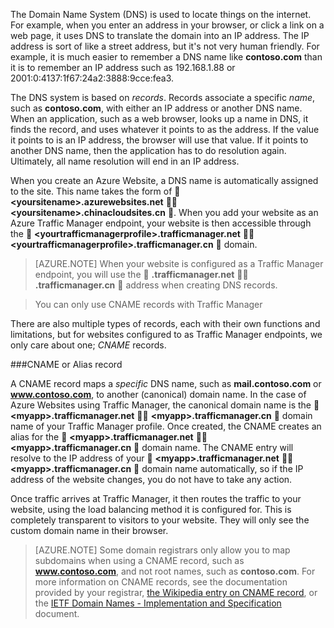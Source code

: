 The Domain Name System (DNS) is used to locate things on the internet. For example, when you enter an address in your browser, or click a link on a web page, it uses DNS to translate the domain into an IP address. The IP address is sort of like a street address, but it's not very human friendly. For example, it is much easier to remember a DNS name like **contoso.com** than it is to remember an IP address such as 192.168.1.88 or 2001:0:4137:1f67:24a2:3888:9cce:fea3.

The DNS system is based on *records*. Records associate a specific *name*, such as **contoso.com**, with either an IP address or another DNS name. When an application, such as a web browser, looks up a name in DNS, it finds the record, and uses whatever it points to as the address. If the value it points to is an IP address, the browser will use that value. If it points to another DNS name, then the application has to do resolution again. Ultimately, all name resolution will end in an IP address.

When you create an Azure Website, a DNS name is automatically assigned to the site. This name takes the form of  **&lt;yoursitename&gt;.azurewebsites.net**  **&lt;yoursitename&gt;.chinacloudsites.cn** . When you add your website as an Azure Traffic Manager endpoint, your website is then accessible through the  **&lt;yourtrafficmanagerprofile&gt;.trafficmanager.net**  **&lt;yourtrafficmanagerprofile&gt;.trafficmanager.cn**  domain.

> [AZURE.NOTE] When your website is configured as a Traffic Manager endpoint, you will use the  **.trafficmanager.net**  **.trafficmanager.cn**  address when creating DNS records.

> You can only use CNAME records with Traffic Manager

There are also multiple types of records, each with their own functions and limitations, but for websites configured to as Traffic Manager endpoints, we only care about one; *CNAME* records.

###CNAME or Alias record

A CNAME record maps a *specific* DNS name, such as **mail.contoso.com** or **www.contoso.com**, to another (canonical) domain name. In the case of Azure Websites using Traffic Manager, the canonical domain name is the  **&lt;myapp>.trafficmanager.net**  **&lt;myapp>.trafficmanager.cn**  domain name of your Traffic Manager profile. Once created, the CNAME creates an alias for the  **&lt;myapp>.trafficmanager.net**  **&lt;myapp>.trafficmanager.cn**  domain name. The CNAME entry will resolve to the IP address of your  **&lt;myapp>.trafficmanager.net**  **&lt;myapp>.trafficmanager.cn**  domain name automatically, so if the IP address of the website changes, you do not have to take any action.

Once traffic arrives at Traffic Manager, it then routes the traffic to your website, using the load balancing method it is configured for. This is completely transparent to visitors to your website. They will only see the custom domain name in their browser.

> [AZURE.NOTE] Some domain registrars only allow you to map subdomains when using a CNAME record, such as **www.contoso.com**, and not root names, such as **contoso.com**. For more information on CNAME records, see the documentation provided by your registrar, <a href="http://en.wikipedia.org/wiki/CNAME_record">the Wikipedia entry on CNAME record</a>, or the <a href="http://tools.ietf.org/html/rfc1035">IETF Domain Names - Implementation and Specification</a> document.
